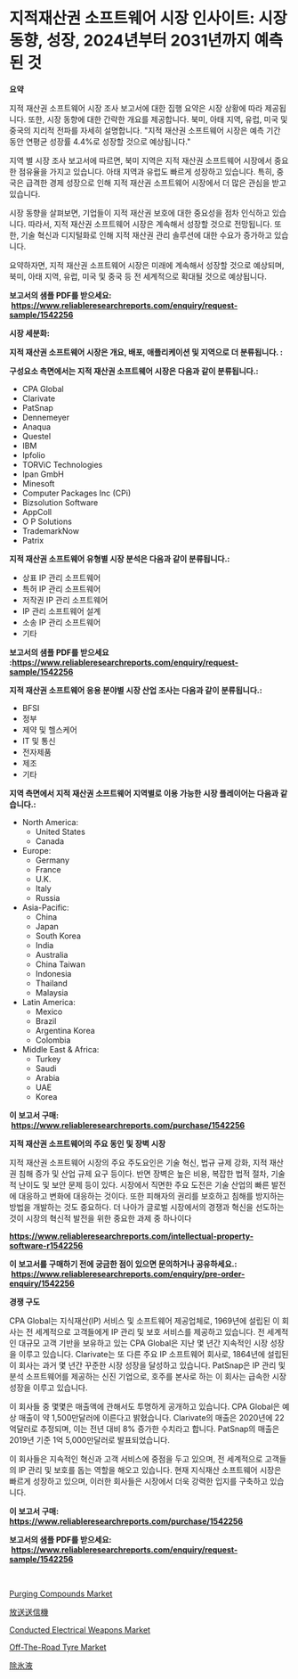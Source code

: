 <p><h1>지적재산권 소프트웨어 시장 인사이트: 시장 동향, 성장, 2024년부터 2031년까지 예측된 것</h1></p><p><strong>요약</strong></p>
<p><p>지적 재산권 소프트웨어 시장 조사 보고서에 대한 집행 요약은 시장 상황에 따라 제공됩니다. 또한, 시장 동향에 대한 간략한 개요를 제공합니다. 북미, 아태 지역, 유럽, 미국 및 중국의 지리적 전파를 자세히 설명합니다. "지적 재산권 소프트웨어 시장은 예측 기간 동안 연평균 성장률 4.4%로 성장할 것으로 예상됩니다."</p><p>지역 별 시장 조사 보고서에 따르면, 북미 지역은 지적 재산권 소프트웨어 시장에서 중요한 점유율을 가지고 있습니다. 아태 지역과 유럽도 빠르게 성장하고 있습니다. 특히, 중국은 급격한 경제 성장으로 인해 지적 재산권 소프트웨어 시장에서 더 많은 관심을 받고 있습니다.</p><p>시장 동향을 살펴보면, 기업들이 지적 재산권 보호에 대한 중요성을 점차 인식하고 있습니다. 따라서, 지적 재산권 소프트웨어 시장은 계속해서 성장할 것으로 전망됩니다. 또한, 기술 혁신과 디지털화로 인해 지적 재산권 관리 솔루션에 대한 수요가 증가하고 있습니다.</p><p>요약하자면, 지적 재산권 소프트웨어 시장은 미래에 계속해서 성장할 것으로 예상되며, 북미, 아태 지역, 유럽, 미국 및 중국 등 전 세계적으로 확대될 것으로 예상됩니다.</p></p>
<p><strong>보고서의 샘플 PDF를 받으세요: &nbsp;<a href="https://www.reliableresearchreports.com/enquiry/request-sample/1542256">https://www.reliableresearchreports.com/enquiry/request-sample/1542256</a></strong></p>
<p><strong>시장 세분화:</strong></p>
<p><strong> 지적 재산권 소프트웨어 시장은 개요, 배포, 애플리케이션 및 지역으로 더 분류됩니다. :</strong></p>
<p><strong>구성요소 측면에서는 지적 재산권 소프트웨어 시장은 다음과 같이 분류됩니다.:</strong></p>
<p><ul><li>CPA Global</li><li>Clarivate</li><li>PatSnap</li><li>Dennemeyer</li><li>Anaqua</li><li>Questel</li><li>IBM</li><li>Ipfolio</li><li>TORViC Technologies</li><li>Ipan GmbH</li><li>Minesoft</li><li>Computer Packages Inc (CPi)</li><li>Bizsolution Software</li><li>AppColl</li><li>O P Solutions</li><li>TrademarkNow</li><li>Patrix</li></ul></p>
<p><strong> 지적 재산권 소프트웨어 유형별 시장 분석은 다음과 같이 분류됩니다.:</strong></p>
<p><ul><li>상표 IP 관리 소프트웨어</li><li>특허 IP 관리 소프트웨어</li><li>저작권 IP 관리 소프트웨어</li><li>IP 관리 소프트웨어 설계</li><li>소송 IP 관리 소프트웨어</li><li>기타</li></ul></p>
<p><strong>보고서의 샘플 PDF를 받으세요 :<a href="https://www.reliableresearchreports.com/enquiry/request-sample/1542256">https://www.reliableresearchreports.com/enquiry/request-sample/1542256</a></strong></p>
<p><strong> 지적 재산권 소프트웨어 응용 분야별 시장 산업 조사는 다음과 같이 분류됩니다.:</strong></p>
<p><ul><li>BFSI</li><li>정부</li><li>제약 및 헬스케어</li><li>IT 및 통신</li><li>전자제품</li><li>제조</li><li>기타</li></ul></p>
<p><strong>지역 측면에서 지적 재산권 소프트웨어 지역별로 이용 가능한 시장 플레이어는 다음과 같습니다.:</strong></p>
<p><ul>
    <li>
        North America:
        <ul>
            <li>United States</li>
            <li>Canada</li>
        </ul>
    </li>
    <li>
        Europe:
        <ul>
            <li>Germany</li>
            <li>France</li>
            <li>U.K.</li>
            <li>Italy</li>
            <li>Russia</li>
        </ul>
    </li>
    <li>
        Asia-Pacific:
        <ul>
            <li>China</li>
            <li>Japan</li>
            <li>South Korea</li>
            <li>India</li>
            <li>Australia</li>
            <li>China Taiwan</li>
            <li>Indonesia</li>
            <li>Thailand</li>
            <li>Malaysia</li>
        </ul>
    </li>
    <li>
        Latin America:
        <ul>
            <li>Mexico</li>
            <li>Brazil</li>
            <li>Argentina Korea</li>
            <li>Colombia</li>
        </ul>
    </li>
    <li>
        Middle East & Africa:
        <ul>
            <li>Turkey</li>
            <li>Saudi</li>
            <li>Arabia</li>
            <li>UAE</li>
            <li>Korea</li>
        </ul>
    </li>
    </ul></p>
<p><strong>이 보고서 구매: &nbsp;<a href="https://www.reliableresearchreports.com/purchase/1542256">https://www.reliableresearchreports.com/purchase/1542256</a></strong></p>
<p><strong>지적 재산권 소프트웨어의 주요 동인 및 장벽 시장</strong></p>
<p><p>지적 재산권 소프트웨어 시장의 주요 주도요인은 기술 혁신, 법규 규제 강화, 지적 재산권 침해 증가 및 산업 규제 요구 등이다. 반면 장벽은 높은 비용, 복잡한 법적 절차, 기술적 난이도 및 보안 문제 등이 있다. 시장에서 직면한 주요 도전은 기술 산업의 빠른 발전에 대응하고 변화에 대응하는 것이다. 또한 피해자의 권리를 보호하고 침해를 방지하는 방법을 개발하는 것도 중요하다. 더 나아가 글로벌 시장에서의 경쟁과 혁신을 선도하는 것이 시장의 혁신적 발전을 위한 중요한 과제 중 하나이다</p></p>
<p><strong><a href="https://www.reliableresearchreports.com/intellectual-property-software-r1542256">https://www.reliableresearchreports.com/intellectual-property-software-r1542256</a></strong></p>
<p><strong>이 보고서를 구매하기 전에 궁금한 점이 있으면 문의하거나 공유하세요.: &nbsp;<a href="https://www.reliableresearchreports.com/enquiry/pre-order-enquiry/1542256">https://www.reliableresearchreports.com/enquiry/pre-order-enquiry/1542256</a></strong></p>
<p><strong>경쟁 구도</strong></p>
<p><p>CPA Global는 지식재산(IP) 서비스 및 소프트웨어 제공업체로, 1969년에 설립된 이 회사는 전 세계적으로 고객들에게 IP 관리 및 보호 서비스를 제공하고 있습니다. 전 세계적인 대규모 고객 기반을 보유하고 있는 CPA Global은 지난 몇 년간 지속적인 시장 성장을 이루고 있습니다. Clarivate는 또 다른 주요 IP 소프트웨어 회사로, 1864년에 설립된 이 회사는 과거 몇 년간 꾸준한 시장 성장을 달성하고 있습니다. PatSnap은 IP 관리 및 분석 소프트웨어를 제공하는 신진 기업으로, 호주를 본사로 하는 이 회사는 급속한 시장 성장을 이루고 있습니다.</p><p>이 회사들 중 몇몇은 매출액에 관해서도 투명하게 공개하고 있습니다. CPA Global은 예상 매출이 약 1,500만달러에 이른다고 밝혔습니다. Clarivate의 매출은 2020년에 22억달러로 추정되며, 이는 전년 대비 8% 증가한 수치라고 합니다. PatSnap의 매출은 2019년 기준 1억 5,000만달러로 발표되었습니다.</p><p>이 회사들은 지속적인 혁신과 고객 서비스에 중점을 두고 있으며, 전 세계적으로 고객들의 IP 관리 및 보호를 돕는 역할을 해오고 있습니다. 현재 지식재산 소프트웨어 시장은 빠르게 성장하고 있으며, 이러한 회사들은 시장에서 더욱 강력한 입지를 구축하고 있습니다.</p></p>
<p><strong>이 보고서 구매: &nbsp; <a href="https://www.reliableresearchreports.com/purchase/1542256">https://www.reliableresearchreports.com/purchase/1542256</a></strong></p>
<p><strong>보고서의 샘플 PDF를 받으세요: &nbsp;<a href="https://www.reliableresearchreports.com/enquiry/request-sample/1542256">https://www.reliableresearchreports.com/enquiry/request-sample/1542256</a></strong><strong></strong></p>
<p>&nbsp;</p>
<p><p><a href="https://military-diascia-e68.notion.site/Purging-Compounds-Market-Size-Global-Industry-Overview-Market-Segmentation-and-Forecast-2024-to-2-0f1bdba08c884e738f05d2d70c5db142">Purging Compounds Market</a></p><p><a href="https://medium.com/@aurelianghideanu2022/%E6%94%BE%E9%80%81%E9%80%81%E4%BF%A1%E6%A9%9F%E5%B8%82%E5%A0%B4%E8%A6%8F%E6%A8%A1-%E5%B8%82%E5%A0%B4%E5%B1%95%E6%9C%9B%E3%81%A8%E5%B8%82%E5%A0%B4%E4%BA%88%E6%B8%AC-2024%E5%B9%B4%E3%81%8B%E3%82%892031%E5%B9%B4-eb9945683739">放送送信機</a></p><p><a href="https://view.publitas.com/reportprime-1/conducted-electrical-weapons-market-size-global-industry-overview-market-segmentation-and-forecast-2024-to-2031/">Conducted Electrical Weapons Market</a></p><p><a href="https://issuu.com/reportprime-2/docs/off-the-road-tyre-market-size-2030.pptx">Off-The-Road Tyre Market</a></p><p><a href="https://medium.com/@pedrogers56456/%E9%99%A4%E6%B0%B7%E5%89%A4%E5%B8%82%E5%A0%B4%E3%81%AE%E3%82%A4%E3%83%B3%E3%82%B5%E3%82%A4%E3%83%88-%E5%B8%82%E5%A0%B4%E5%8B%95%E5%90%91-%E6%88%90%E9%95%B7-2024%E5%B9%B4%E3%81%8B%E3%82%892031%E5%B9%B4%E3%81%BE%E3%81%A7%E3%81%AE%E4%BA%88%E6%B8%AC-2927f1fe456a">除氷液</a></p></p>